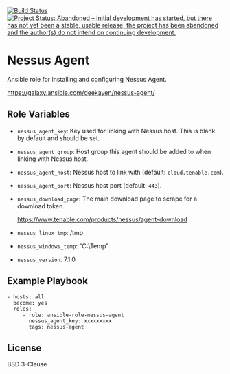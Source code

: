 [![Build Status](https://travis-ci.org/deekayen/ansible-role-nessus-agent.svg?branch=master)](https://travis-ci.org/deekayen/ansible-role-nessus-agent) [![Project Status: Abandoned – Initial development has started, but there has not yet been a stable, usable release; the project has been abandoned and the author(s) do not intend on continuing development.](https://www.repostatus.org/badges/latest/abandoned.svg)](https://www.repostatus.org/#abandoned)

Nessus Agent
============

Ansible role for installing and configuring Nessus Agent.

https://galaxy.ansible.com/deekayen/nessus-agent/

Role Variables
--------------

- `nessus_agent_key`: Key used for linking with Nessus host. This is blank by default and should be set.

- `nessus_agent_group`: Host group this agent should be added to when linking with Nessus host.

- `nessus_agent_host`: Nessus host to link with (default: `cloud.tenable.com`).

- `nessus_agent_port`: Nessus host port (default: `443`).

- `nessus_download_page`: The main download page to scrape for a download token.

    https://www.tenable.com/products/nessus/agent-download

- `nessus_linux_tmp`: /tmp

- `nessus_windows_temp`: "C:\\Temp"

- `nessus_version`: 7.1.0

Example Playbook
----------------

    - hosts: all
      become: yes
      roles:
         - role: ansible-role-nessus-agent
           nessus_agent_key: xxxxxxxxx
           tags: nessus-agent

License
-------

BSD 3-Clause

